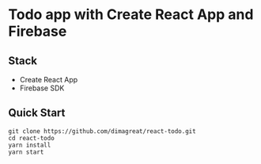 # Todo app with Create React App and Firebase

## Stack

- Create React App
- Firebase SDK

## Quick Start

```shell
git clone https://github.com/dimagreat/react-todo.git
cd react-todo
yarn install
yarn start
```
